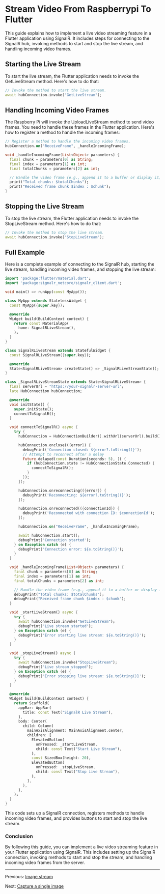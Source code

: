 # Stream Video From Raspberrypi To Flutter

This guide explains how to implement a live video streaming feature in a Flutter application using SignalR. It includes steps for connecting to the SignalR hub, invoking methods to start and stop the live stream, and handling incoming video frames.

## Starting the Live Stream

To start the live stream, the Flutter application needs to invoke the GetLiveStream method. Here's how to do that:

```dart
// Invoke the method to start the live stream.
await hubConnection.invoke("GetLiveStream");
```

## Handling Incoming Video Frames

The Raspberry Pi will invoke the UploadLiveStream method to send video frames. You need to handle these frames in the Flutter application. Here's how to register a method to handle the incoming frames:

```dart
// Register a method to handle the incoming video frames.
hubConnection.on("ReceiveFrame", _handleIncomingFrame);

void _handleIncomingFrame(List<Object> parameters) {
  final chunk = parameters[0] as String;
  final index = parameters[1] as int;
  final totalChunks = parameters[2] as int;

  // Handle the video frame (e.g., append it to a buffer or display it)
  print("Total chunks: $totalChunks");
  print("Received frame chunk $index : $chunk");
}
```

## Stopping the Live Stream

To stop the live stream, the Flutter application needs to invoke the StopLiveStream method. Here's how to do that:

```dart
// Invoke the method to stop the live stream.
await hubConnection.invoke("StopLiveStream");
```

## Full Example

Here is a complete example of connecting to the SignalR hub, starting the live stream, handling incoming video frames, and stopping the live stream:

```dart
import 'package:flutter/material.dart';
import 'package:signalr_netcore/signalr_client.dart';

void main() => runApp(const MyApp());

class MyApp extends StatelessWidget {
  const MyApp({super.key});

  @override
  Widget build(BuildContext context) {
    return const MaterialApp(
      home: SignalRLiveStream(),
    );
  }
}

class SignalRLiveStream extends StatefulWidget {
  const SignalRLiveStream({super.key});

  @override
  State<SignalRLiveStream> createState() => _SignalRLiveStreamState();
}

class _SignalRLiveStreamState extends State<SignalRLiveStream> {
  final serverUrl = "https://your-signalr-server-url";
  late HubConnection hubConnection;

  @override
  void initState() {
    super.initState();
    connectToSignalR();
  }

  void connectToSignalR() async {
    try {
      hubConnection = HubConnectionBuilder().withUrl(serverUrl).build();

      hubConnection.onclose(({error}) {
        debugPrint('Connection closed: ${error?.toString()}');
        // Attempt to reconnect after a delay
        Future.delayed(const Duration(seconds: 5), () {
          if (hubConnection.state != HubConnectionState.Connected) {
            connectToSignalR();
          }
        });
      });

      hubConnection.onreconnecting(({error}) {
        debugPrint('Reconnecting: ${error?.toString()}');
      });

      hubConnection.onreconnected(({connectionId}) {
        debugPrint('Reconnected with connection ID: $connectionId');
      });

      hubConnection.on("ReceiveFrame", _handleIncomingFrame);

      await hubConnection.start();
      debugPrint('Connection started');
    } on Exception catch (e) {
      debugPrint('Connection error: ${e.toString()}');
    }
  }

  void _handleIncomingFrame(List<Object> parameters) {
    final chunk = parameters[0] as String;
    final index = parameters[1] as int;
    final totalChunks = parameters[2] as int;

    // Handle the video frame (e.g., append it to a buffer or display it)
    debugPrint("Total chunks: $totalChunks");
    debugPrint("Received frame chunk $index : $chunk");
  }

  void _startLiveStream() async {
    try {
      await hubConnection.invoke("GetLiveStream");
      debugPrint('Live stream started');
    } on Exception catch (e) {
      debugPrint('Error starting live stream: ${e.toString()}');
    }
  }

  void _stopLiveStream() async {
    try {
      await hubConnection.invoke("StopLiveStream");
      debugPrint('Live stream stopped');
    } on Exception catch (e) {
      debugPrint('Error stopping live stream: ${e.toString()}');
    }
  }

  @override
  Widget build(BuildContext context) {
    return Scaffold(
      appBar: AppBar(
        title: const Text("SignalR Live Stream"),
      ),
      body: Center(
        child: Column(
          mainAxisAlignment: MainAxisAlignment.center,
          children: [
            ElevatedButton(
              onPressed: _startLiveStream,
              child: const Text("Start Live Stream"),
            ),
            const SizedBox(height: 20),
            ElevatedButton(
              onPressed: _stopLiveStream,
              child: const Text("Stop Live Stream"),
            ),
          ],
        ),
      ),
    );
  }
}
```

This code sets up a SignalR connection, registers methods to handle incoming video frames, and provides buttons to start and stop the live stream.

### Conclusion

By following this guide, you can implement a live video streaming feature in your Flutter application using SignalR. This includes setting up the SignalR connection, invoking methods to start and stop the stream, and handling incoming video frames from the server.

---

Previous: [Image stream](./images-stream.md)

Next: [Capture a single image](capture-image.md)
